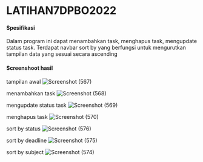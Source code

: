# LATIHAN7DPBO2022

#### Spesifikasi
Dalam program ini dapat menambahkan task, menghapus task, mengupdate status task. Terdapat navbar sort by yang berfungsi untuk mengurutkan tampilan data yang sesuai secara ascending

#### Screenshoot hasil
tampilan awal
![Screenshot (567)](https://user-images.githubusercontent.com/99659380/161898191-b39d29a2-7682-4067-ab40-024c9bcf4c90.png)

menambahkan task
![Screenshot (568)](https://user-images.githubusercontent.com/99659380/161898285-1de001c4-f9d0-46f6-9e78-19901acbcd6a.png)

mengupdate status task
![Screenshot (569)](https://user-images.githubusercontent.com/99659380/161898365-7bb2abc4-0e70-4fc5-8847-969524eb65f1.png)

menghapus task
![Screenshot (570)](https://user-images.githubusercontent.com/99659380/161898412-45be9666-c9de-4001-9995-a4d1db0bf979.png)

sort by status
![Screenshot (576)](https://user-images.githubusercontent.com/99659380/161898744-2a739603-e8b5-4add-beb3-f49cd1437d02.png)

sort by deadline
![Screenshot (575)](https://user-images.githubusercontent.com/99659380/161899214-2220486b-9ac4-4fa0-959f-b94e01a45b53.png)

sort by  subject
![Screenshot (574)](https://user-images.githubusercontent.com/99659380/161899244-57415d61-aa6b-4bc6-9e59-0626d05978fd.png)

